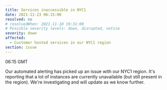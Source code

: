 ```yaml
---
title: Services inaccessible in NYC1
date: 2021-11-23 06:15:00
resolved: no
# resolvedWhen: 2021-11-10 19:31:00
# Possible severity levels: down, disrupted, notice
severity: down
affected:
  - Customer hosted services in our NYC1 region
section: issue
---
```


06:15 GMT

Our automated alerting has picked up an issue with our NYC1 region. It's reporting that a lot of instances are currently unavailable (but still present in the region). We're investigating and will update as we know further.
